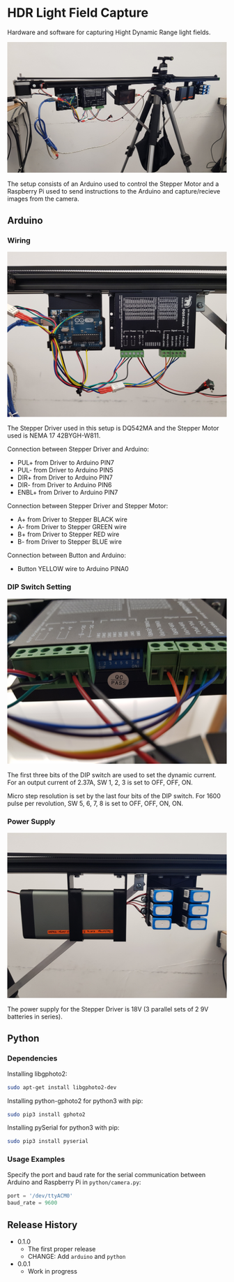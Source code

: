 # HDR Light Field Capture
Hardware and software for capturing Hight Dynamic Range light fields.

![](image/header.jpg)

The setup consists of an Arduino used to control the Stepper Motor and a Raspberry Pi used to send instructions to the Arduino and capture/recieve images from the camera.

## Arduino

### Wiring

![](image/arduino.jpg)

The Stepper Driver used in this setup is DQ542MA and the Stepper Motor used is NEMA 17 42BYGH-W811.

Connection between Stepper Driver and Arduino:
* PUL+ from Driver to Arduino PIN7
* PUL- from Driver to Arduino PIN5
* DIR+ from Driver to Arduino PIN7
* DIR- from Driver to Arduino PIN6
* ENBL+ from Driver to Arduino PIN7

Connection between Stepper Driver and Stepper Motor:
* A+ from Driver to Stepper BLACK wire
* A- from Driver to Stepper GREEN wire
* B+ from Driver to Stepper RED wire
* B- from Driver to Stepper BLUE wire

Connection between Button and Arduino:
* Button YELLOW wire to Arduino PINA0

### DIP Switch Setting

![](image/switch.jpg)

The first three bits of the DIP switch are used to set the dynamic current. For an output current of 2.37A, SW 1, 2, 3 is set to OFF, OFF, ON.

Micro step resolution is set by the last four bits of the DIP switch. For 1600 pulse per revolution, SW 5, 6, 7, 8 is set to OFF, OFF, ON, ON.

### Power Supply

![](image/battery.jpg)

The power supply for the Stepper Driver is 18V (3 parallel sets of 2 9V batteries in series).

## Python
### Dependencies

Installing libgphoto2:

```sh
sudo apt-get install libgphoto2-dev
```

Installing python-gphoto2 for python3 with pip:

```sh
sudo pip3 install gphoto2
```

Installing pySerial for python3 with pip:

```sh
sudo pip3 install pyserial
```

### Usage Examples

Specify the port and baud rate for the serial communication between Arduino and Raspberry Pi in `python/camera.py`:

```python
port = '/dev/ttyACM0'
baud_rate = 9600
```

## Release History

* 0.1.0
    * The first proper release
    * CHANGE: Add `arduino` and `python`
* 0.0.1
    * Work in progress